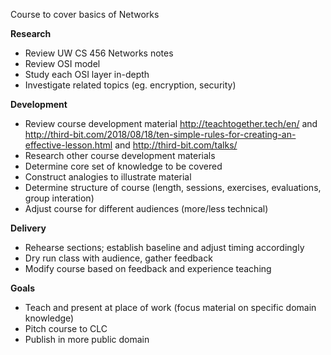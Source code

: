 Course to cover basics of Networks

**Research**

* Review UW CS 456 Networks notes
* Review OSI model
* Study each OSI layer in-depth
* Investigate related topics (eg. encryption, security)

**Development**

* Review course development material http://teachtogether.tech/en/ and http://third-bit.com/2018/08/18/ten-simple-rules-for-creating-an-effective-lesson.html and http://third-bit.com/talks/
* Research other course development materials
* Determine core set of knowledge to be covered
* Construct analogies to illustrate material
* Determine structure of course (length, sessions, exercises, evaluations, group interation)
* Adjust course for different audiences (more/less technical)

**Delivery**

* Rehearse sections; establish baseline and adjust timing accordingly
* Dry run class with audience, gather feedback
* Modify course based on feedback and experience teaching

**Goals**

* Teach and present at place of work (focus material on specific domain knowledge)
* Pitch course to CLC
* Publish in more public domain